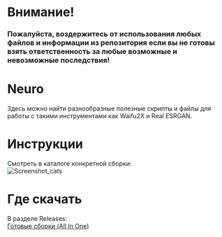 # Внимание!
### Пожалуйста, воздержитесь от использования любых файлов и информации из репозитория если вы не готовы взять ответственность за любые возможные и невозможные последствия!
# Neuro
Здесь можно найти разнообразные полезные скрипты и файлы для работы с такими инструментами как Waifu2X и Real ESRGAN.
# Инструкции
Смотреть в каталоге конкретной сборки:\
![Screenshot_cats](https://user-images.githubusercontent.com/19572158/230602032-76fe5938-88ea-4e9b-b8a4-c3005e3227c7.png)
# Где скачать
В разделе Releases:\
[Готовые сборки (All In One)](https://github.com/Shedou/Neuro/releases)
